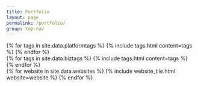 ```yaml
---
title: Portfolio
layout: page
permalink: /portfolio/
group: top-nav
---
```

<div id='coverTarget' class='center'>
	<div id='tags'>
		<div id='platTags'>
			{% for tags in site.data.platformtags %}
			{% include tags.html content=tags %}
			{% endfor %}
		</div>
		<div id='bizTags'>
			{% for tags in site.data.biztags %}
			{% include tags.html content=tags %}
			{% endfor %}
		</div>
	</div>
	<div class='flex-container 3col flex' >
		{% for website in site.data.websites %}
		{% include website_tile.html website=website %}
		{% endfor %}
	</div>
	<div id='websiteViewer' style="display: none;" class="box clickable"></div>
</div>

<script>
			$("#platTags p").click(function(){
				if ($(this).hasClass('selected')) {
					$(this).removeClass("selected").css('background-color', '');
				} else {
					$(this).addClass("selected").css('background-color', '#BFBFBF').siblings().removeClass("selected").css('background-color', '');
				}
			});
			$("#bizTags p").click(function(){
				if ($(this).hasClass('selected')) {
					$(this).removeClass("selected").css('background-color', '');
				} else {
					$(this).addClass("selected").css('background-color', '#BFBFBF').siblings().removeClass("selected").css('background-color', '');
				}
			});

			function tagClick(e) {
				console.log('showing', e.target.id);
				$('.' + e.target.id).show();
				if ($(e.target).hasClass('selected')) {
					$.each($(e.target).parent().siblings().children(), function (i, v) {
							if ($(v).hasClass('selected')) {
								console.log('showing', v.id);
								$('.' + v.id).show();
								$.each($(e.target).siblings(), function (i, v) {
									console.log('showing', v.id);
									$('.' + v.id).show();
								});
								$.each($(v).siblings(), function (i, v) {
									console.log('hiding', v.id);
									$('.' + v.id).hide();
								})
								return false;
							} else {
								$.each($(e.target).siblings(), function (i, v) {
									console.log('showing', v.id);
									$('.' + v.id).show();
								});
							}
						});
					} else {
						$.each($(e.target).parent().siblings().children(), function (i, v) {
								if ($(v).hasClass('selected')) {
									$.each($(e.target).siblings(), function (i, v) {
										console.log('hiding', v.id);
										$('.' + v.id).hide();
									});
									$.each($(v).siblings(), function (i, v) {
										console.log('hiding', v.id);
										$('.' + v.id).hide();
										});
									return false;
								} else {
									$.each($(e.target).siblings(), function (i, v) {
										console.log('hiding', v.id);
										$('.' + v.id).hide();
									});
								}
						});
					}
				}

</script>

<!--<script src='{{site.baseurl}}/js/portfolio.js'></script>-->
